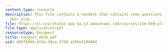 ```yaml
---
content_type: resource
description: This file contains a handout that contains some questions for revising
  your play.
file: https://ol-ocw-studio-app-qa.s3.amazonaws.com/courses/21m-604-playwriting-i-spring-2005/d65f6989ef4a39aa2788a193e2104004_handout_wk10.pdf
file_type: application/pdf
resourcetype: Document
title: handout_wk10.pdf
uid: d65f6989-ef4a-39aa-2788-a193e2104004
---
```

